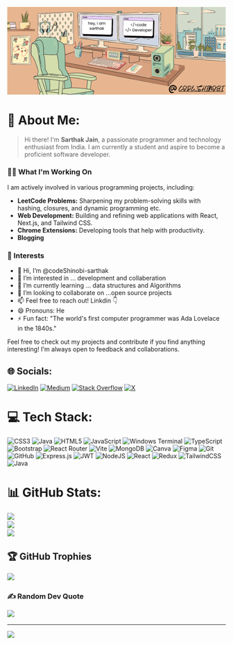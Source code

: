 ![name](https://github.com/codeShinobi-sarthak/codeShinobi-sarthak/blob/main/banner.png)

# 💫 About Me:

> Hi there! I'm **Sarthak Jain**, a passionate programmer and technology enthusiast from India. I am currently a student and aspire to become a proficient software developer.

### 🧑‍💻 What I'm Working On

I am actively involved in various programming projects, including:
- **LeetCode Problems:** Sharpening my problem-solving skills with hashing, closures, and dynamic programming etc.
- **Web Development:** Building and refining web applications with React, Next.js, and Tailwind CSS.
- **Chrome Extensions:** Developing tools that help with productivity.
- **Blogging**

### 👀 Interests
- 👋 Hi, I’m @codeShinobi-sarthak
- 👀 I’m interested in ... development and collaberation
- 🌱 I’m currently learning ... data structures and Algorithms
- 💞️ I’m looking to collaborate on ...open source projects
- 📫 Feel free to reach out! Linkdin 👇
- 😄 Pronouns: He
- ⚡ Fun fact: "The world's first computer programmer was Ada Lovelace in the 1840s."

Feel free to check out my projects and contribute if you find anything interesting! I'm always open to feedback and collaborations.


## 🌐 Socials:
[![LinkedIn](https://img.shields.io/badge/LinkedIn-%230077B5.svg?logo=linkedin&logoColor=white)](https://linkedin.com/in/sarthak-jain-65b1a1226/) [![Medium](https://img.shields.io/badge/Medium-12100E?logo=medium&logoColor=white)](https://medium.com/@Sarthakjain) [![Stack Overflow](https://img.shields.io/badge/-Stackoverflow-FE7A16?logo=stack-overflow&logoColor=white)](https://stackoverflow.com/users/19629512) [![X](https://img.shields.io/badge/X-black.svg?logo=X&logoColor=white)](https://x.com/Sarthak51515) 

# 💻 Tech Stack:
![CSS3](https://img.shields.io/badge/css3-%231572B6.svg?style=plastic&logo=css3&logoColor=white) ![Java](https://img.shields.io/badge/java-%23ED8B00.svg?style=plastic&logo=openjdk&logoColor=white) ![HTML5](https://img.shields.io/badge/html5-%23E34F26.svg?style=plastic&logo=html5&logoColor=white) ![JavaScript](https://img.shields.io/badge/javascript-%23323330.svg?style=plastic&logo=javascript&logoColor=%23F7DF1E) ![Windows Terminal](https://img.shields.io/badge/Windows%20Terminal-%234D4D4D.svg?style=plastic&logo=windows-terminal&logoColor=white) ![TypeScript](https://img.shields.io/badge/typescript-%23007ACC.svg?style=plastic&logo=typescript&logoColor=white) ![Bootstrap](https://img.shields.io/badge/bootstrap-%238511FA.svg?style=plastic&logo=bootstrap&logoColor=white) ![React Router](https://img.shields.io/badge/React_Router-CA4245?style=plastic&logo=react-router&logoColor=white) ![Vite](https://img.shields.io/badge/vite-%23646CFF.svg?style=plastic&logo=vite&logoColor=white) ![MongoDB](https://img.shields.io/badge/MongoDB-%234ea94b.svg?style=plastic&logo=mongodb&logoColor=white) ![Canva](https://img.shields.io/badge/Canva-%2300C4CC.svg?style=plastic&logo=Canva&logoColor=white) ![Figma](https://img.shields.io/badge/figma-%23F24E1E.svg?style=plastic&logo=figma&logoColor=white) ![Git](https://img.shields.io/badge/git-%23F05033.svg?style=plastic&logo=git&logoColor=white) ![GitHub](https://img.shields.io/badge/github-%23121011.svg?style=plastic&logo=github&logoColor=white) ![Express.js](https://img.shields.io/badge/express.js-%23404d59.svg?style=plastic&logo=express&logoColor=%2361DAFB) ![JWT](https://img.shields.io/badge/JWT-black?style=plastic&logo=JSON%20web%20tokens) ![NodeJS](https://img.shields.io/badge/node.js-6DA55F?style=plastic&logo=node.js&logoColor=white) ![React](https://img.shields.io/badge/react-%2320232a.svg?style=plastic&logo=react&logoColor=%2361DAFB) ![Redux](https://img.shields.io/badge/redux-%23593d88.svg?style=plastic&logo=redux&logoColor=white) ![TailwindCSS](https://img.shields.io/badge/tailwindcss-%2338B2AC.svg?style=plastic&logo=tailwind-css&logoColor=white) ![Java](https://img.shields.io/badge/java-%23ED8B00.svg?style=plastic&logo=openjdk&logoColor=white)
# 📊 GitHub Stats:
![](https://github-readme-stats.vercel.app/api?username=codeShinobi-sarthak&theme=one_dark_pro&hide_border=false&include_all_commits=true&count_private=false)<br/>
![](https://github-readme-streak-stats.herokuapp.com/?user=codeShinobi-sarthak&theme=one_dark_pro&hide_border=false)<br/>
![](https://github-readme-stats.vercel.app/api/top-langs/?username=codeShinobi-sarthak&theme=one_dark_pro&hide_border=false&include_all_commits=true&count_private=false&layout=compact)

## 🏆 GitHub Trophies
![](https://github-profile-trophy.vercel.app/?username=codeShinobi-sarthak&theme=one_dark_pro&no-frame=true&no-bg=false&margin-w=4)

### ✍️ Random Dev Quote
![](https://quotes-github-readme.vercel.app/api?type=horizontal&theme=gruvbox)

---
[![](https://visitcount.itsvg.in/api?id=codeShinobi-sarthak&icon=2&color=4)](https://visitcount.itsvg.in)

<!---
codeShinobi-sarthak/codeShinobi-sarthak is a ✨ special ✨ repository because its `README.md` (this file) appears on your GitHub profile.
You can click the Preview link to take a look at your changes.
--->
